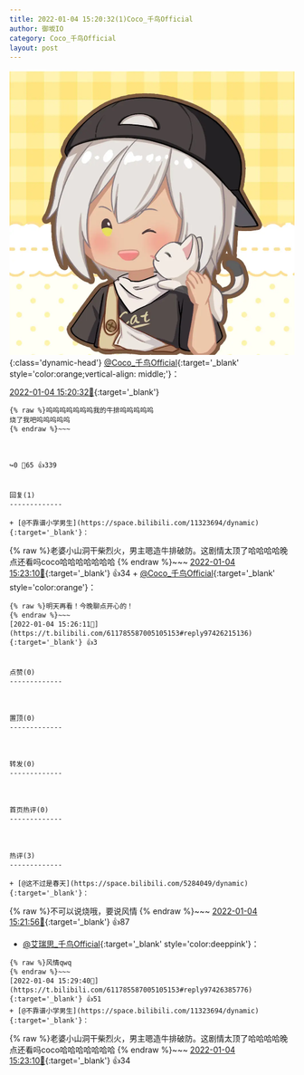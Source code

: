 ```yaml
---
title: 2022-01-04 15:20:32(1)Coco_千鸟Official
author: 御坂IO
category: Coco_千鸟Official
layout: post
---
```


![img](/images/85e485bc0dbd0cde4d15f24d7cffe9704618ad10.jpg){:class='dynamic-head'}
[@Coco_千鸟Official](https://space.bilibili.com/1891728206/dynamic){:target='_blank' style='color:orange;vertical-align: middle;'}：

[2022-01-04 15:20:32🔗](https://t.bilibili.com/611785587005105153){:target='_blank'}

~~~
{% raw %}呜呜呜呜呜呜呜我的牛排呜呜呜呜呜
烧了我吧呜呜呜呜呜
{% endraw %}~~~



↪️0 💬65 👍339


回复(1)
-------------

+ [@不靠谱小学男生](https://space.bilibili.com/11323694/dynamic){:target='_blank'}：
~~~
{% raw %}老婆小山洞干柴烈火，男主嗯造牛排破防。这剧情太顶了哈哈哈哈晚点还看吗coco哈哈哈哈哈哈哈
{% endraw %}~~~
[2022-01-04 15:23:10🔗](https://t.bilibili.com/611785587005105153#reply97426046400){:target='_blank'} 👍34
    + [@Coco_千鸟Official](https://space.bilibili.com/1891728206/dynamic){:target='_blank' style='color:orange'}：
~~~
{% raw %}明天再看！今晚聊点开心的！
{% endraw %}~~~
[2022-01-04 15:26:11🔗](https://t.bilibili.com/611785587005105153#reply97426215136){:target='_blank'} 👍3


点赞(0)
-------------



置顶(0)
-------------



转发(0)
-------------



首页热评(0)
-------------



热评(3)
-------------

+ [@这不过是春天](https://space.bilibili.com/5284049/dynamic){:target='_blank'}：
~~~
{% raw %}不可以说烧哦，要说风情
{% endraw %}~~~
[2022-01-04 15:21:56🔗](https://t.bilibili.com/611785587005105153#reply97426017632){:target='_blank'} 👍87
+ [@艾瑞思_千鸟Official](https://space.bilibili.com/1090010845/dynamic){:target='_blank' style='color:deeppink'}：
~~~
{% raw %}风情qwq
{% endraw %}~~~
[2022-01-04 15:29:40🔗](https://t.bilibili.com/611785587005105153#reply97426385776){:target='_blank'} 👍51
+ [@不靠谱小学男生](https://space.bilibili.com/11323694/dynamic){:target='_blank'}：
~~~
{% raw %}老婆小山洞干柴烈火，男主嗯造牛排破防。这剧情太顶了哈哈哈哈晚点还看吗coco哈哈哈哈哈哈哈
{% endraw %}~~~
[2022-01-04 15:23:10🔗](https://t.bilibili.com/611785587005105153#reply97426046400){:target='_blank'} 👍34



